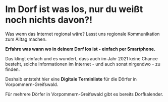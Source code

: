 # Im Dorf ist was los, nur du weißt noch nichts davon?!

Was wenn das Internet regional wäre? Lasst uns regionale Kommunikation zum Alltag machen.

**Erfahre was wann wo in deinem Dorf los ist - einfach per Smartphone.**

Das klingt einfach und es wundert, dass auch im Jahr 2021 keine Chance besteht, solche Informationen
im Internet - und auch sonst nirgendwo - zu finden.

Deshalb entsteht hier eine **Digitale Terminliste** für die Dörfer in Vorpommern-Greifswald.

Für mehrere Dörfer in Vorpommern-Greifswald gibt es bereits Dorfkalender.
